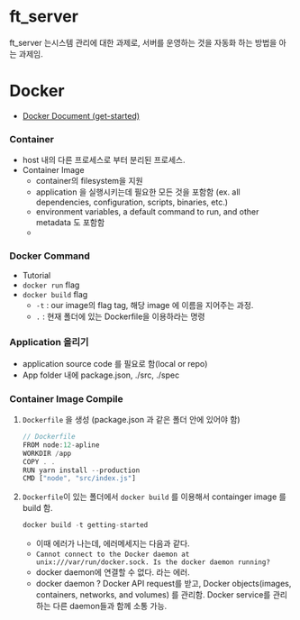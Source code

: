 # ft_server

ft_server 는시스템 관리에 대한 과제로, 서버를 운영하는 것을 자동화 하는 방법을 아는 과제임.

# Docker

- [Docker Document (get-started)](https://docs.docker.com/get-started/)

### Container

- host 내의 다른 프로세스로 부터 분리된 프로세스.
- Container Image
    - container의 filesystem을 지원
    - application 을 실행시키는데 필요한 모든 것을 포함함 (ex. all dependencies, configuration, scripts, binaries, etc.)
    - environment variables, a default command to run, and other metadata 도 포함함
    - 

### Docker Command

- Tutorial
- `docker run` flag
- `docker build` flag
    - `-t`  : our image의 flag tag, 해당 image 에 이름을 지어주는 과정.
    - `.` : 현재 폴더에 있는 Dockerfile을 이용하라는 명령

### Application 올리기

- application source code 를 필요로 함(local or repo)
- App folder 내에 package.json, ./src, ./spec

### Container Image Compile

1. `Dockerfile` 을 생성 (package.json 과 같은 폴더 안에 있어야 함)

    ```jsx
    // Dockerfile
    FROM node:12-apline
    WORKDIR /app
    COPY . .
    RUN yarn install --production
    CMD ["node", "src/index.js"]
    ```

2. `Dockerfile`이 있는 폴더에서 `docker build` 를 이용해서 containger image 를 build 함.

    ```jsx
    docker build -t getting-started 
    ```

    - 이때 에러가 나는데, 에러메세지는 다음과 같다.
    - `Cannot connect to the Docker daemon at unix:///var/run/docker.sock. Is the docker daemon running?`
    - docker daemon에 연결할 수 없다. 라는 에러.
    - docker daemon ? Docker API request를 받고, Docker objects(images, containers, networks, and volumes) 를 관리함. Docker service를 관리하는 다른 daemon들과 함께 소통 가능.
